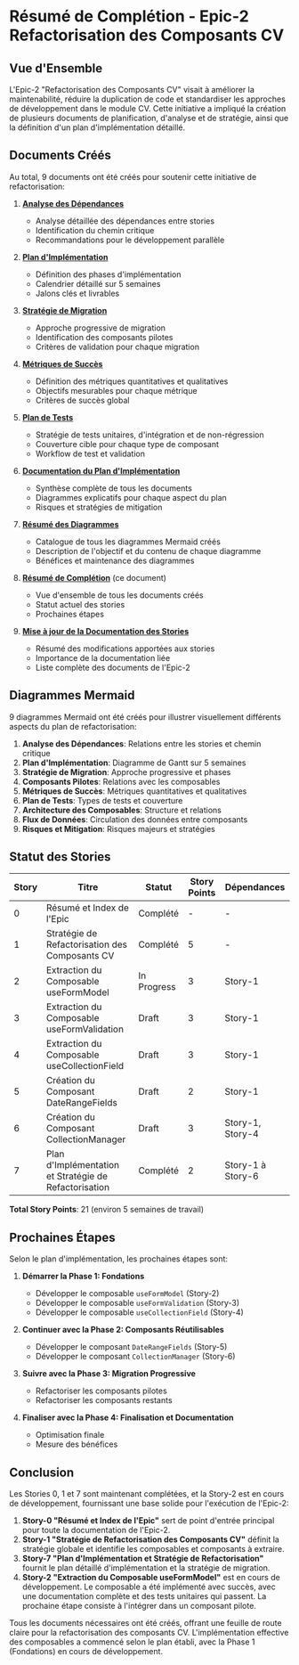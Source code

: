 # Résumé de Complétion - Epic-2 Refactorisation des Composants CV

## Vue d'Ensemble

L'Epic-2 "Refactorisation des Composants CV" visait à améliorer la maintenabilité, réduire la duplication de code et standardiser les approches de développement dans le module CV. Cette initiative a impliqué la création de plusieurs documents de planification, d'analyse et de stratégie, ainsi que la définition d'un plan d'implémentation détaillé.

## Documents Créés

Au total, 9 documents ont été créés pour soutenir cette initiative de refactorisation:

1. **[Analyse des Dépendances](./dependency-analysis.md)**

   - Analyse détaillée des dépendances entre stories
   - Identification du chemin critique
   - Recommandations pour le développement parallèle

2. **[Plan d'Implémentation](./implementation-plan.md)**

   - Définition des phases d'implémentation
   - Calendrier détaillé sur 5 semaines
   - Jalons clés et livrables

3. **[Stratégie de Migration](./migration-strategy.md)**

   - Approche progressive de migration
   - Identification des composants pilotes
   - Critères de validation pour chaque migration

4. **[Métriques de Succès](./success-metrics.md)**

   - Définition des métriques quantitatives et qualitatives
   - Objectifs mesurables pour chaque métrique
   - Critères de succès global

5. **[Plan de Tests](./test-plan.md)**

   - Stratégie de tests unitaires, d'intégration et de non-régression
   - Couverture cible pour chaque type de composant
   - Workflow de test et validation

6. **[Documentation du Plan d'Implémentation](./implementation-documentation.md)**

   - Synthèse complète de tous les documents
   - Diagrammes explicatifs pour chaque aspect du plan
   - Risques et stratégies de mitigation

7. **[Résumé des Diagrammes](./implementation-documentation-summary.md)**

   - Catalogue de tous les diagrammes Mermaid créés
   - Description de l'objectif et du contenu de chaque diagramme
   - Bénéfices et maintenance des diagrammes

8. **[Résumé de Complétion](./epic-2-completion-summary.md)** (ce document)

   - Vue d'ensemble de tous les documents créés
   - Statut actuel des stories
   - Prochaines étapes

9. **[Mise à jour de la Documentation des Stories](./story-documentation-update.md)**
   - Résumé des modifications apportées aux stories
   - Importance de la documentation liée
   - Liste complète des documents de l'Epic-2

## Diagrammes Mermaid

9 diagrammes Mermaid ont été créés pour illustrer visuellement différents aspects du plan de refactorisation:

1. **Analyse des Dépendances**: Relations entre les stories et chemin critique
2. **Plan d'Implémentation**: Diagramme de Gantt sur 5 semaines
3. **Stratégie de Migration**: Approche progressive et phases
4. **Composants Pilotes**: Relations avec les composables
5. **Métriques de Succès**: Métriques quantitatives et qualitatives
6. **Plan de Tests**: Types de tests et couverture
7. **Architecture des Composables**: Structure et relations
8. **Flux de Données**: Circulation des données entre composants
9. **Risques et Mitigation**: Risques majeurs et stratégies

## Statut des Stories

| Story | Titre                                                 | Statut      | Story Points | Dépendances       |
| ----- | ----------------------------------------------------- | ----------- | ------------ | ----------------- |
| 0     | Résumé et Index de l'Epic                             | Complété    | -            | -                 |
| 1     | Stratégie de Refactorisation des Composants CV        | Complété    | 5            | -                 |
| 2     | Extraction du Composable useFormModel                 | In Progress | 3            | Story-1           |
| 3     | Extraction du Composable useFormValidation            | Draft       | 3            | Story-1           |
| 4     | Extraction du Composable useCollectionField           | Draft       | 3            | Story-1           |
| 5     | Création du Composant DateRangeFields                 | Draft       | 2            | Story-1           |
| 6     | Création du Composant CollectionManager               | Draft       | 3            | Story-1, Story-4  |
| 7     | Plan d'Implémentation et Stratégie de Refactorisation | Complété    | 2            | Story-1 à Story-6 |

**Total Story Points**: 21 (environ 5 semaines de travail)

## Prochaines Étapes

Selon le plan d'implémentation, les prochaines étapes sont:

1. **Démarrer la Phase 1: Fondations**

   - Développer le composable `useFormModel` (Story-2)
   - Développer le composable `useFormValidation` (Story-3)
   - Développer le composable `useCollectionField` (Story-4)

2. **Continuer avec la Phase 2: Composants Réutilisables**

   - Développer le composant `DateRangeFields` (Story-5)
   - Développer le composant `CollectionManager` (Story-6)

3. **Suivre avec la Phase 3: Migration Progressive**

   - Refactoriser les composants pilotes
   - Refactoriser les composants restants

4. **Finaliser avec la Phase 4: Finalisation et Documentation**
   - Optimisation finale
   - Mesure des bénéfices

## Conclusion

Les Stories 0, 1 et 7 sont maintenant complétées, et la Story-2 est en cours de développement, fournissant une base solide pour l'exécution de l'Epic-2:

1. **Story-0 "Résumé et Index de l'Epic"** sert de point d'entrée principal pour toute la documentation de l'Epic-2.
2. **Story-1 "Stratégie de Refactorisation des Composants CV"** définit la stratégie globale et identifie les composables et composants à extraire.
3. **Story-7 "Plan d'Implémentation et Stratégie de Refactorisation"** fournit le plan détaillé d'implémentation et la stratégie de migration.
4. **Story-2 "Extraction du Composable useFormModel"** est en cours de développement. Le composable a été implémenté avec succès, avec une documentation complète et des tests unitaires qui passent. La prochaine étape consiste à l'intégrer dans un composant pilote.

Tous les documents nécessaires ont été créés, offrant une feuille de route claire pour la refactorisation des composants CV. L'implémentation effective des composables a commencé selon le plan établi, avec la Phase 1 (Fondations) en cours de développement.
